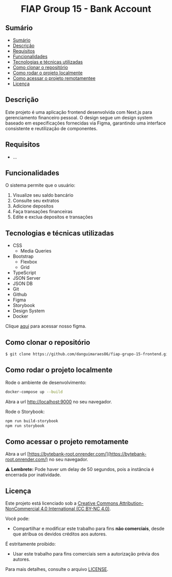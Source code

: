<h1 align="center">FIAP Group 15 - Bank Account</h1>

## Sumário

- [Sumário](#sumário)
- [Descrição](#descrição)
- [Requisitos](#requisitos)
- [Funcionalidades](#funcionalidades)
- [Tecnologias e técnicas utilizadas](#tecnologias-e-técnicas-utilizadas)
- [Como clonar o repositório](#como-clonar-o-repositório)
- [Como rodar o projeto localmente](#como-rodar-o-projeto-localmente)
- [Como acessar o projeto remotamentee](#como-acessar-o-projeto-remotamente)
- [Licença](#licença)

## Descrição
Este projeto é uma aplicação frontend desenvolvida com Next.js para gerenciamento financeiro pessoal. O design segue um design system baseado em especificações fornecidas via Figma, garantindo uma interface consistente e reutilização de componentes.

## Requisitos
- ...

## Funcionalidades
O sistema permite que o usuário:
1. Visualize seu saldo bancário
2. Consulte seu extratos
3. Adicione depositos
4. Faça transações financeiras
5. Edite e exclua depositos e transações

## Tecnologias e técnicas utilizadas
- CSS
    - Media Queries
- Bootstrap
    - Flexbox
    - Grid
- TypeScript
- JSON Server
- JSON DB
- Git
- Github
- Figma
- Storybook
- Design System
- Docker

Clique [aqui](https://www.figma.com/design/c1hvZBQNoN9TwePrjJqVTL/Projeto-Financeiro-do-Grupo-15?node-id=80-199&m=dev) para acessar nosso figma.

## Como clonar o repositório
```bash
$ git clone https://github.com/danguimaraes86/fiap-grupo-15-frontend.git
```

## Como rodar o projeto localmente
Rode o ambiente de desenvolvimento:
```bash
docker-compose up --build
```
Abra a url [http://localhost:9000](http://localhost:9000) no seu navegador.

Rode o Storybook:
```bash
npm run build-storybook
npm run storybook
```

## Como acessar o projeto remotamente
Abra a url [https://bytebank-root.onrender.com/](https://bytebank-root.onrender.com/) no seu navegador.

⚠️ **Lembrete:** Pode haver um delay de 50 segundos, pois a instância é encerrada por inatividade.

## Licença
Este projeto está licenciado sob a [Creative Commons Attribution-NonCommercial 4.0 International (CC BY-NC 4.0)](https://creativecommons.org/licenses/by-nc/4.0/). 

Você pode:
- Compartilhar e modificar este trabalho para fins **não comerciais**, desde que atribua os devidos créditos aos autores.

É estritamente proibido:
- Usar este trabalho para fins comerciais sem a autorização prévia dos autores.

Para mais detalhes, consulte o arquivo [LICENSE](LICENSE).
